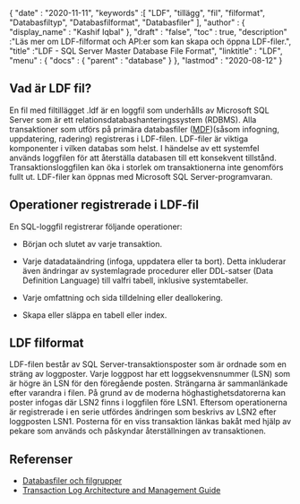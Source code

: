 {
  "date" : "2020-11-11",
  "keywords" :[ "LDF", "tillägg", "fil", "filformat", "Databasfiltyp", "Databasfilformat", "Databasfiler" ],
  "author" : {
    "display_name" : "Kashif Iqbal"
},
  "draft" : "false",
  "toc" : true,
  "description" :"Läs mer om LDF-filformat och API:er som kan skapa och öppna LDF-filer.",
  "title" :"LDF - SQL Server Master Database File Format",
  "linktitle" : "LDF",
  "menu" : {
    "docs" : {
      "parent" : "database"
}
},
  "lastmod" : "2020-08-12"
}

## Vad är LDF fil?

En fil med filtillägget .ldf är en loggfil som underhålls av Microsoft SQL Server som är ett relationsdatabashanteringssystem (RDBMS). Alla transaktioner som utförs på primära databasfiler ([MDF](/sv/database/mdf/))(såsom infogning, uppdatering, radering) registreras i LDF-filen. LDF-filer är viktiga komponenter i vilken databas som helst. I händelse av ett systemfel används loggfilen för att återställa databasen till ett konsekvent tillstånd. Transaktionsloggfilen kan öka i storlek om transaktionerna inte genomförs fullt ut. LDF-filer kan öppnas med Microsoft SQL Server-programvaran.

## Operationer registrerade i LDF-fil

En SQL-loggfil registrerar följande operationer:

* Början och slutet av varje transaktion.

* Varje datadataändring (infoga, uppdatera eller ta bort). Detta inkluderar även ändringar av systemlagrade procedurer eller DDL-satser (Data Definition Language) till valfri tabell, inklusive systemtabeller.

* Varje omfattning och sida tilldelning eller deallokering.

* Skapa eller släppa en tabell eller index.

## LDF filformat

LDF-filen består av SQL Server-transaktionsposter som är ordnade som en sträng av loggposter. Varje loggpost har ett loggsekvensnummer (LSN) som är högre än LSN för den föregående posten. Strängarna är sammanlänkade efter varandra i filen. På grund av de moderna höghastighetsdatorerna kan poster infogas där LSN2 finns i loggfilen före LSN1. Eftersom operationerna är registrerade i en serie utfördes ändringen som beskrivs av LSN2 efter loggposten LSN1. Posterna för en viss transaktion länkas bakåt med hjälp av pekare som används och påskyndar återställningen av transaktionen.
 

## Referenser

* [Databasfiler och filgrupper](https://learn.microsoft.com/en-us/sql/relational-databases/databases/database-files-and-filegroups?view=sql-server-ver15)
* [Transaction Log Architecture and Management Guide](https://learn.microsoft.com/en-us/sql/relational-databases/sql-server-transaction-log-architecture-and-management-guide?view=sql-server-ver15)

